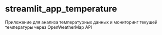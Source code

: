 # streamlit_app_temperature
Приложение для анализа температурных данных и мониторинг текущей температуры через OpenWeatherMap API
